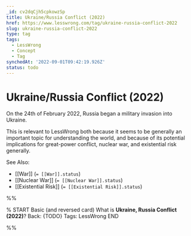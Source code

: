 ```yaml
---
_id: cv2dqCjh5cpkowzSp
title: Ukraine/Russia Conflict (2022)
href: https://www.lesswrong.com/tag/ukraine-russia-conflict-2022
slug: ukraine-russia-conflict-2022
type: tag
tags:
  - LessWrong
  - Concept
  - Tag
synchedAt: '2022-09-01T09:42:19.926Z'
status: todo
---
```


# Ukraine/Russia Conflict (2022)

On the 24th of February 2022, Russia began a military invasion into Ukraine. 

This is relevant to LessWrong both because it seems to be generally an important topic for understanding the world, and because of its potential implications for great-power conflict, nuclear war, and existential risk generally. 

See Also:

- [[War]] (`= [[War]].status`)
- [[Nuclear War]] (`= [[Nuclear War]].status`)
- [[Existential Risk]] (`= [[Existential Risk]].status`)


%%

% START
Basic (and reversed card)
What is **Ukraine, Russia Conflict (2022)**?
Back: {TODO}
Tags: LessWrong
END

%%
	
